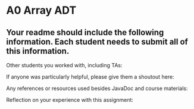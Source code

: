 # A0 Array ADT

## Your readme should include the following information. Each student needs to submit all of this information.

Other students you worked with, including TAs:

If anyone was particularly helpful, please give them a shoutout here: 

Any references or resources used besides JavaDoc and course materials:

Reflection on your experience with this assignment:
